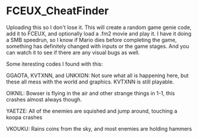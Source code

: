 # FCEUX_CheatFinder
Uploading this so I don't lose it. This will create a random game genie code, add it to FCEUX, and optionally load a .fm2 movie and play it. I have it doing a SMB speedrun, so I know if Mario dies before completing the game, something has definitely changed with inputs or the game stages. And you can watch it to see if there are any visual bugs as well.

Some iteresting codes I found with this:

GGAOTA, KVTXNN, and UNKXON: Not sure what all is happening here, but these all mess with the world and graphics. KVTXNN is still playable.

OIKNIL: Bowser is flying in the air and other strange things in 1-1, this crashes almost always though.

YAETZE: All of the enemies are squished and jump around, touching a koopa crashes

VKOUKU: Rains coins from the sky, and most enemies are holding hammers
